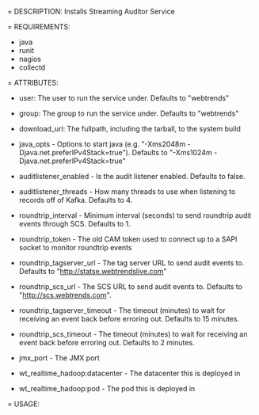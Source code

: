 = DESCRIPTION:
Installs Streaming Auditor Service

= REQUIREMENTS:
* java
* runit
* nagios
* collectd

= ATTRIBUTES:
* user: The user to run the service under. Defaults to "webtrends"
* group: The group to run the service under. Defaults to "webtrends"
* download_url: The fullpath, including the tarball, to the system build
* java_opts - Options to start java (e.g. "-Xms2048m -Djava.net.preferIPv4Stack=true"). Defaults to "-Xms1024m -Djava.net.preferIPv4Stack=true"
* auditlistener_enabled - Is the audit listener enabled. Defaults to false.
* auditlistener_threads - How many threads to use when listening to records off of Kafka. Defaults to 4.
* roundtrip_interval - Minimum interval (seconds) to send roundtrip audit events through SCS. Defaults to 1.
* roundtrip_token - The old CAM token used to connect up to a SAPI socket to monitor roundtrip events
* roundtrip_tagserver_url - The tag server URL to send audit events to. Defaults to "http://statse.webtrendslive.com"
* roundtrip_scs_url - The SCS URL to send audit events to. Defaults to "http://scs.webtrends.com".
* roundtrip_tagserver_timeout - The timeout (minutes) to wait for receiving an event back before erroring out. Defaults to 15 minutes.
* roundtrip_scs_timeout - The timeout (minutes) to wait for receiving an event back before erroring out. Defaults to 2 minutes.
* jmx_port - The JMX port

* wt_realtime_hadoop:datacenter - The datacenter this is deployed in
* wt_realtime_hadoop:pod - The pod this is deployed in

= USAGE: